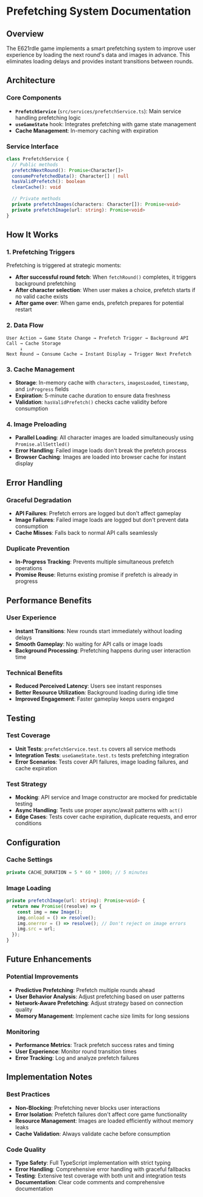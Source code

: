 # Prefetching System Documentation

## Overview

The E621rdle game implements a smart prefetching system to improve user experience by loading the next round's data and images in advance. This eliminates loading delays and provides instant transitions between rounds.

## Architecture

### Core Components

- **`PrefetchService`** (`src/services/prefetchService.ts`): Main service handling prefetching logic
- **`useGameState`** hook: Integrates prefetching with game state management
- **Cache Management**: In-memory caching with expiration

### Service Interface

```typescript
class PrefetchService {
  // Public methods
  prefetchNextRound(): Promise<Character[]>
  consumePrefetchedData(): Character[] | null
  hasValidPrefetch(): boolean
  clearCache(): void
  
  // Private methods
  private prefetchImages(characters: Character[]): Promise<void>
  private prefetchImage(url: string): Promise<void>
}
```

## How It Works

### 1. Prefetching Triggers

Prefetching is triggered at strategic moments:

- **After successful round fetch**: When `fetchRound()` completes, it triggers background prefetching
- **After character selection**: When user makes a choice, prefetch starts if no valid cache exists
- **After game over**: When game ends, prefetch prepares for potential restart

### 2. Data Flow

```
User Action → Game State Change → Prefetch Trigger → Background API Call → Cache Storage
     ↓
Next Round → Consume Cache → Instant Display → Trigger Next Prefetch
```

### 3. Cache Management

- **Storage**: In-memory cache with `characters`, `imagesLoaded`, `timestamp`, and `inProgress` fields
- **Expiration**: 5-minute cache duration to ensure data freshness
- **Validation**: `hasValidPrefetch()` checks cache validity before consumption

### 4. Image Preloading

- **Parallel Loading**: All character images are loaded simultaneously using `Promise.allSettled()`
- **Error Handling**: Failed image loads don't break the prefetch process
- **Browser Caching**: Images are loaded into browser cache for instant display

## Error Handling

### Graceful Degradation

- **API Failures**: Prefetch errors are logged but don't affect gameplay
- **Image Failures**: Failed image loads are logged but don't prevent data consumption
- **Cache Misses**: Falls back to normal API calls seamlessly

### Duplicate Prevention

- **In-Progress Tracking**: Prevents multiple simultaneous prefetch operations
- **Promise Reuse**: Returns existing promise if prefetch is already in progress

## Performance Benefits

### User Experience

- **Instant Transitions**: New rounds start immediately without loading delays
- **Smooth Gameplay**: No waiting for API calls or image loads
- **Background Processing**: Prefetching happens during user interaction time

### Technical Benefits

- **Reduced Perceived Latency**: Users see instant responses
- **Better Resource Utilization**: Background loading during idle time
- **Improved Engagement**: Faster gameplay keeps users engaged

## Testing

### Test Coverage

- **Unit Tests**: `prefetchService.test.ts` covers all service methods
- **Integration Tests**: `useGameState.test.ts` tests prefetching integration
- **Error Scenarios**: Tests cover API failures, image loading failures, and cache expiration

### Test Strategy

- **Mocking**: API service and Image constructor are mocked for predictable testing
- **Async Handling**: Tests use proper async/await patterns with `act()`
- **Edge Cases**: Tests cover cache expiration, duplicate requests, and error conditions

## Configuration

### Cache Settings

```typescript
private CACHE_DURATION = 5 * 60 * 1000; // 5 minutes
```

### Image Loading

```typescript
private prefetchImage(url: string): Promise<void> {
  return new Promise((resolve) => {
    const img = new Image();
    img.onload = () => resolve();
    img.onerror = () => resolve(); // Don't reject on image errors
    img.src = url;
  });
}
```

## Future Enhancements

### Potential Improvements

- **Predictive Prefetching**: Prefetch multiple rounds ahead
- **User Behavior Analysis**: Adjust prefetching based on user patterns
- **Network-Aware Prefetching**: Adjust strategy based on connection quality
- **Memory Management**: Implement cache size limits for long sessions

### Monitoring

- **Performance Metrics**: Track prefetch success rates and timing
- **User Experience**: Monitor round transition times
- **Error Tracking**: Log and analyze prefetch failures

## Implementation Notes

### Best Practices

- **Non-Blocking**: Prefetching never blocks user interactions
- **Error Isolation**: Prefetch failures don't affect core game functionality
- **Resource Management**: Images are loaded efficiently without memory leaks
- **Cache Validation**: Always validate cache before consumption

### Code Quality

- **Type Safety**: Full TypeScript implementation with strict typing
- **Error Handling**: Comprehensive error handling with graceful fallbacks
- **Testing**: Extensive test coverage with both unit and integration tests
- **Documentation**: Clear code comments and comprehensive documentation
